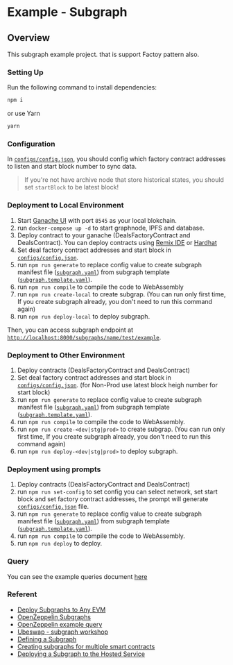 # Example - Subgraph

## Overview

This subgraph example project. that is support Factoy pattern also.

### Setting Up

Run the following command to install dependencies:

```bash
npm i
```

or use Yarn

```bash
yarn
```

### Configuration

In [`configs/config.json`](config/config.json), you should config which factory contract addresses to listen and start block number to sync data.

> If you're not have archive node that store historical states, you should set `startBlock` to be latest block!

### Deployment to Local Environment

1. Start [Ganache UI](https://trufflesuite.com/ganache/) with port `8545` as your local blokchain.
2. run `docker-compose up -d` to start graphnode, IPFS and database.
3. Deploy contract to your ganache (DealsFactoryContract and DealsContract). You can deploy contracts using [Remix IDE](https://remix.ethereum.org/) or [Hardhat](https://hardhat.org/)
4. Set deal factory contract addresses and start block in [`configs/config.json`](config/config.json).
5. run `npm run generate` to replace config value to create subgraph manifest file ([`subgraph.yaml`](subgraph.yaml)) from subgraph template ([`subgraph.template.yaml`](src/subgraph.template.yaml)).
6. run `npm run compile` to compile the code to WebAssembly
7. run `npm run create-local` to create subgrap. (You can run only first time, If you create subgraph already, you don't need to run this command again)
8. run `npm run deploy-local` to deploy subgraph.

Then, you can access subgraph endpoint at [`http://localhost:8000/subgraphs/name/test/example`](http://localhost:8000/subgraphs/name/test/example).

### Deployment to Other Environment

1. Deploy contracts (DealsFactoryContract and DealsContract)
2. Set deal factory contract addresses and start block in [`configs/config.json`](config/config.json). (for Non-Prod use latest block heigh number for start block)
3. run `npm run generate` to replace config value to create subgraph manifest file ([`subgraph.yaml`](subgraph.yaml)) from subgraph template ([`subgraph.template.yaml`](src/subgraph.template.yaml)).
4. run `npm run compile` to compile the code to WebAssembly.
5. run `npm run create-<dev|stg|prod>` to create subgrap. (You can run only first time, If you create subgraph already, you don't need to run this command again)
6. run `npm run deploy-<dev|stg|prod>` to deploy subgraph.

### Deployment using prompts

1. Deploy contracts (DealsFactoryContract and DealsContract)
2. run `npm run set-config` to set config you can select network, set start block and set factory contract addresses, the prompt will generate [`configs/config.json`](config/config.json) file.
3. run `npm run generate` to replace config value to create subgraph manifest file ([`subgraph.yaml`](subgraph.yaml)) from subgraph template ([`subgraph.template.yaml`](src/subgraph.template.yaml)).
4. run `npm run compile` to compile the code to WebAssembly.
5. run `npm run deploy` to deploy.

### Query

You can see the example queries document [here](docs/queries.md)

### Referent

- [Deploy Subgraphs to Any EVM](https://medium.com/coinmonks/deploy-subgraphs-to-any-evm-aaaccc3559f)
- [OpenZeppelin Subgraphs](https://docs.openzeppelin.com/subgraphs/0.1.x/)
- [OpenZeppelin example query](https://docs.openzeppelin.com/subgraphs/0.1.x/examples/query)
- [Ubeswap - subgraph workshop](https://github.com/dabit3/ubeswap-subgraph-workshop)
- [Defining a Subgraph](https://thegraph.academy/developers/defining-a-subgraph/)
- [Creating subgraphs for multiple smart contracts](https://learn.figment.io/tutorials/creating-subgraphs-for-multiple-smart-contracts)
- [Deploying a Subgraph to the Hosted Service](https://thegraph.com/docs/en/deploying/deploying-a-subgraph-to-hosted/)
